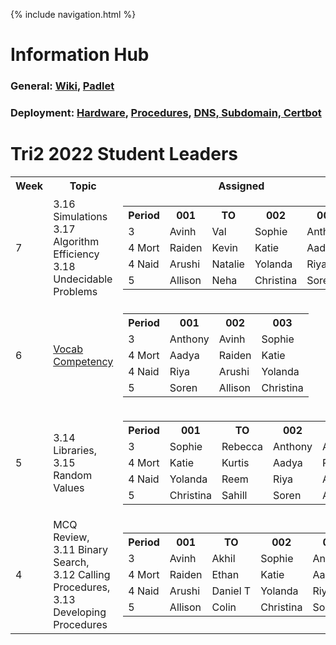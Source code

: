 {% include navigation.html %}


# Information Hub
### General: <a href="https://github.com/nighthawkcoders/nighthawk_csp/wiki">Wiki</a>, <a href="https://padlet.com/jmortensen7/csp2022tri2">Padlet</a>
### Deployment: <a href="https://github.com/nighthawkcoders/nighthawk_csp/wiki/Deployment-Hardware-and-Setup">Hardware</a>, <a href="https://github.com/nighthawkcoders/nighthawk_csp/wiki/Deployment-Procedures">Procedures</a>, <a href="https://github.com/nighthawkcoders/nighthawk_csp/wiki/Deployment-Procedures">DNS, Subdomain, Certbot</a>

# Tri2 2022 Student Leaders
<table>
<tr>
<th>Week</th>
<th>Topic</th>
<th>Assigned</th>
</tr>

<tr>
<td>7</td>
<td>
3.16 Simulations 3.17 Algorithm Efficiency 3.18 Undecidable Problems
</td>
<td>
    <table>
       <tr>
        <th>Period</th>
        <th>001</th>
        <th>TO</th>
        <th>002</th>
        <th>003</th>
       </tr>
       <tr>
        <td>3</td>
        <td>Avinh</td>
        <td>Val</td>
        <td>Sophie</td>
        <td>Anthony</td>
       </tr>
       <tr>
        <td>4 Mort</td>
        <td>Raiden</td>
        <td>Kevin</td>
        <td>Katie</td>
        <td>Aadya</td>
      </tr>
       <tr>
        <td>4 Naid</td>
        <td>Arushi</td>
        <td>Natalie</td>
        <td>Yolanda</td>
        <td>Riya</td>        
       </tr>
       <tr>
        <td>5</td>
        <td>Allison</td>
        <td>Neha</td>
        <td>Christina</td>
        <td>Soren</td>
       </tr>
    </table>
</td>
</tr>  

<tr>
<td>6</td>
<td>
<a href="https://github.com/nighthawkcoders/nighthawk_csp/wiki/Tri-2:-TT6-Vocab-Competency">Vocab Competency</a>
</td>
<td>
    <table>
       <tr>
        <th>Period</th>
        <th>001</th>
        <th>002</th>
        <th>003</th>
       </tr>
       <tr>
        <td>3</td>
        <td>Anthony</td>
        <td>Avinh</td>
        <td>Sophie</td>
       </tr>
       <tr>
        <td>4 Mort</td>
        <td>Aadya</td>
        <td>Raiden</td>
        <td>Katie</td>
      </tr>
       <tr>
        <td>4 Naid</td>
        <td>Riya</td>        
        <td>Arushi</td>
        <td>Yolanda</td>
       </tr>
       <tr>
        <td>5</td>
        <td>Soren</td>
        <td>Allison</td>
        <td>Christina</td>
       </tr>
    </table>
</td>
</tr>      
    
<tr>
<td>5</td>
<td>
3.14 Libraries, 3.15 Random Values
</td>
<td>
    <table>
       <tr>
        <th>Period</th>
        <th>001</th>
        <th>TO</th>
        <th>002</th>
        <th>003</th>
       </tr>
       <tr>
        <td>3</td>
        <td>Sophie</td>
        <td>Rebecca</td>
        <td>Anthony</td>
        <td>Avinh</td>
       </tr>
       <tr>
        <td>4 Mort</td>
        <td>Katie</td>
        <td>Kurtis</td>
        <td>Aadya</td>
        <td>Raiden</td>
       </tr>
       <tr>
        <td>4 Naid</td>
        <td>Yolanda</td>
        <td>Reem</td>
        <td>Riya</td>        
        <td>Arushi</td>
       </tr>
       <tr>
        <td>5</td>
        <td>Christina</td>
        <td>Sahill</td>
        <td>Soren</td>
        <td>Allison</td>
       </tr>
    </table>
</td>
</tr>    
    
<tr>
<td>4</td>
<td>
MCQ Review, 3.11 Binary Search, 3.12 Calling Procedures, 3.13 Developing Procedures
</td>
<td>
    <table>
       <tr>
        <th>Period</th>
        <th>001</th>
        <th>TO</th>
        <th>002</th>
        <th>003</th>
       </tr>
       <tr>
        <td>3</td>
        <td>Avinh</td>
        <td>Akhil</td>
        <td>Sophie</td>
        <td>Anthony</td>
       </tr>
       <tr>
        <td>4 Mort</td>
        <td>Raiden</td>
        <td>Ethan</td>
        <td>Katie</td>
        <td>Aadya</td>
       </tr>
       <tr>
        <td>4 Naid</td>
        <td>Arushi</td>
        <td>Daniel T</td>
        <td>Yolanda</td>
        <td>Riya</td>
       </tr>
       <tr>
        <td>5</td>
        <td>Allison</td>
        <td>Colin</td>
        <td>Christina</td>
        <td>Soren</td>
       </tr>
    </table>
</td>
</tr>
</table>
